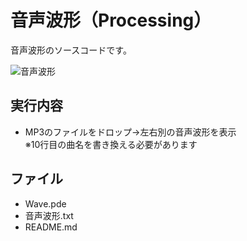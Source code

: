 # 音声波形（Processing）
音声波形のソースコードです。

![音声波形](https://user-images.githubusercontent.com/84171334/232210077-59644b8e-1843-4b4b-ab8b-2c0492b748c9.jpg)

## 実行内容
- MP3のファイルをドロップ→左右別の音声波形を表示  
※10行目の曲名を書き換える必要があります

## ファイル
- Wave.pde
- 音声波形.txt
- README.md
